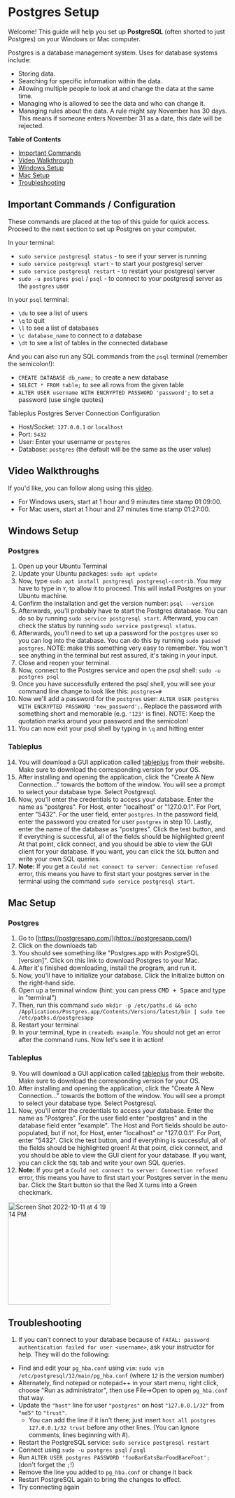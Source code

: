 # Postgres Setup

Welcome! This guide will help you set up **PostgreSQL** (often shorted to just Postgres) on your Windows or Mac computer. 

Postgres is a database management system. Uses for database systems include:

- Storing data.
- Searching for specific information within the data.
- Allowing multiple people to look at and change the data at the same time.
- Managing who is allowed to see the data and who can change it.
- Managing rules about the data. A rule might say November has 30 days. This means if someone enters November 31 as a date, this date will be rejected.

**Table of Contents**
- [Important Commands](#important-commands--configuration)
- [Video Walkthrough](#video-walkthrough)
- [Windows Setup](#windows-setup)
- [Mac Setup](#mac-setup)
- [Troubleshooting](#troubleshooting)

## Important Commands / Configuration

These commands are placed at the top of this guide for quick access. Proceed to the next section to set up Postgres on your computer.

In your terminal:
- `sudo service postgresql status` - to see if your server is running 
- `sudo service postgresql start` - to start your postgresql server
- `sudo service postgresql restart` - to restart your postgresql server
- `sudo -u postgres psql` / `psql` - to connect to your postgresql server as the `postgres` user

In your `psql` terminal:
- `\du` to see a list of users
- `\q` to quit
- `\l` to see a list of databases
- `\c database_name` to connect to a database
- `\dt` to see a list of tables in the connected database

And you can also run any SQL commands from the `psql` terminal (remember the semicolon!):

- `CREATE DATABASE db_name;` to create a new database 
- `SELECT * FROM table;` to see all rows from the given table
- `ALTER USER username WITH ENCRYPTED PASSWORD 'password';` to set a password (use single quotes)

Tableplus Postgres Server Connection Configuration
- Host/Socket: `127.0.0.1` or `localhost`
- Port: `5432`
- User: Enter your username or `postgres`
- Database: `postgres` (the default will be the same as the user value)

## Video Walkthroughs
If you'd like, you can follow along using this [video](https://us02web.zoom.us/rec/play/U0ghC07ndSiayEEc1D86cvrNIiBIQhmyT7JU8sqrYJ928FHhZhKfq7OeYK73u1aRp6Qjb34kf32xoARm.7BAFARTMcCax8YDy?continueMode=true&_x_zm_rtaid=euzsucDSTBKnY0bdQQBC5A.1648070136259.165c763c787813cfbdcf7752e530272c&_x_zm_rhtaid=405).

* For Windows users, start at 1 hour and 9 minutes time stamp 01:09:00.
* For Mac users, start at 1 hour and 27 minutes time stamp 01:27:00.

## Windows Setup

### Postgres
1. Open up your Ubuntu Terminal
2. Update your Ubuntu packages: `sudo apt update`
3. Now, type `sudo apt install postgresql postgresql-contrib`. You may have to type in `Y`, to allow it to proceed. This will install Postgres on your Ubuntu machine.
4. Confirm the installation and get the version number: `psql --version`
5. Afterwards, you'll probably have to start the Postgres database. You can do so by running `sudo service postgresql start`. Afterward, you can check the status by running `sudo service postgresql status`.
6. Afterwards, you'll need to set up a password for the `postgres` user so you can log into the database. You can do this by running `sudo passwd postgres`. NOTE: make this something very easy to remember. You won't see anything in the terminal but rest assured, it's taking in your input.
7. Close and reopen your terminal.
8. Now, connect to the Postgres service and open the psql shell: `sudo -u postgres psql`
9. Once you have successfully entered the psql shell, you will see your command line change to look like this: `postgres=#`
10. Now we'll add a password for the `postgres` user: `ALTER USER postgres WITH ENCRYPTED PASSWORD 'new_password';`. Replace the password with something short and memorable (e.g. `'123'` is fine). NOTE: Keep the quotation marks around your password and the semicolon!
11. You can now exit your psql shell by typing in `\q` and hitting enter

### Tableplus
14. You will download a GUI application called [tableplus](https://tableplus.com/) from their website. Make sure to download the corresponding version for your OS.
15. After installing and opening the application, click the "Create A New Connection..." towards the bottom of the window. You will see a prompt to select your database type. Select Postgresql.
16. Now, you'll enter the credentials to access your database. Enter the name as "postgres". For Host, enter "localhost" or "127.0.0.1". For Port, enter "5432". For the user field, enter `postgres`. In the password field, enter the password you created for user `postgres` in step 10. Lastly, enter the name of the database as "postgres". Click the test button, and if everything is successful, all of the fields should be highlighted green! At that point, click connect, and you should be able to view the GUI client for your database. If you want, you can click the `SQL` button and write your own SQL queries.
17. **Note:** If you get a `Could not connect to server: Connection refused` error, this means you have to first start your postgres server in the terminal using the command `sudo service postgresql start`.


## Mac Setup

### Postgres

1. Go to [https://postgresapp.com/](https://postgresapp.com/)
2. Click on the downloads tab
3. You should see something like "Postgres.app with PostgreSQL [version]". Click on this link to download Postgres to your Mac.
4. After it's finished downloading, install the program, and run it.
5. Now, you'll have to initialize your database. Click the Initialize button on the right-hand side.
6. Open up a terminal window (hint: you can press <kbd>CMD + Space</kbd> and type in "terminal")
7. Then, run this command `sudo mkdir -p /etc/paths.d &&
echo /Applications/Postgres.app/Contents/Versions/latest/bin | sudo tee /etc/paths.d/postgresapp`
8. Restart your terminal
9. In your terminal, type in `createdb example`. You should not get an error after the command runs. Now let's see it in action!

### Tableplus
9. You will download a GUI application called [tableplus](https://tableplus.com/) from their website. Make sure to download the corresponding version for your OS.
10. After installing and opening the application, click the "Create A New Connection..." towards the bottom of the window. You will see a prompt to select your database type. Select Postgresql.
11. Now, you'll enter the credentials to access your database. Enter the name as "Postgres". For the user field enter "postgres" and in the database field enter "example". The Host and Port fields should be auto-populated, but if not, for Host, enter "localhost" or "127.0.0.1". For Port, enter "5432". Click the test button, and if everything is successful, all of the fields should be highlighted green! At that point, click connect, and you should be able to view the GUI client for your database. If you want, you can click the `SQL` tab and write your own SQL queries.
12. **Note:** If you get a `Could not connect to server: Connection refused` error, this means you have to first start your Postgres server in the menu bar. Click the Start button so that the Red X turns into a Green checkmark.

<img width="234" alt="Screen Shot 2022-10-11 at 4 19 14 PM" src="https://user-images.githubusercontent.com/30392423/195190310-8f4ed82c-bebd-4fb5-bc96-3fcaa2ed9848.png">

## Troubleshooting

1. If you can't connect to your database because of `FATAL: password authentication failed for user <username>`, ask your instructor for help. They will do the following:

  * Find and edit your `pg_hba.conf` using `vim`: `sudo vim /etc/postgresql/12/main/pg_hba.conf` (where `12` is the version number) 
  * Alternately, find notepad or notepad++ in your start menu, right click, choose "Run as administrator", then use File->Open to open `pg_hba.conf` that way.
  * Update the `"host"` line for user `"postgres"` on host `"127.0.0.1/32"` from `"md5"` to `"trust"`. 
    * You can add the line if it isn't there; just insert `host all postgres 127.0.0.1/32 trust` before any other lines. (You can ignore comments, lines beginning with #).
  * Restart the PostgreSQL service: `sudo service postgresql restart`
  * Connect using `sudo -u postgres psql` / `psql`
  * Run `ALTER USER postgres PASSWORD 'fooBarEatsBarFoodBareFoot';` (don't forget the `;`!)
  * Remove the line you added to `pg_hba.conf` or change it back
  * Restart PostgreSQL again to bring the changes to effect.
  * Try connecting again


